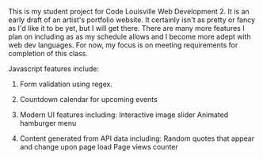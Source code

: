 This is my student project for Code Louisville Web Development 2. It is an early draft of an artist's portfolio website. It certainly isn't as pretty or fancy as I'd like it to be yet, but I will get there. There are many more features I plan on including as as my schedule allows and I become more adept with web dev languages. For now, my focus is on meeting requirements for completion of this class.

Javascript features include: 
1. Form validation using regex.
2. Countdown calendar for upcoming events
3. Modern UI features including:
    Interactive image slider
    Animated hamburger menu

4. Content generated from API data including:
    Random quotes that appear and change upon page load
    Page views counter